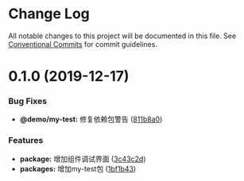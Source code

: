 # Change Log

All notable changes to this project will be documented in this file.
See [Conventional Commits](https://conventionalcommits.org) for commit guidelines.

# 0.1.0 (2019-12-17)


### Bug Fixes

* **@demo/my-test:** 修复依赖包警告 ([811b8a0](https://github.com/AimLuo/monorepo-manage/commit/811b8a0231bd182f39ed510e1327d52d4a2ff2b7))


### Features

* **package:** 增加组件调试界面 ([3c43c2d](https://github.com/AimLuo/monorepo-manage/commit/3c43c2d2f9d4e8efacf1787f65c516e2c2748e02))
* **packages:** 增加my-test包 ([1bf1b43](https://github.com/AimLuo/monorepo-manage/commit/1bf1b438e46f0d2745d80f6aa1c1d41bcb0bdab1))
